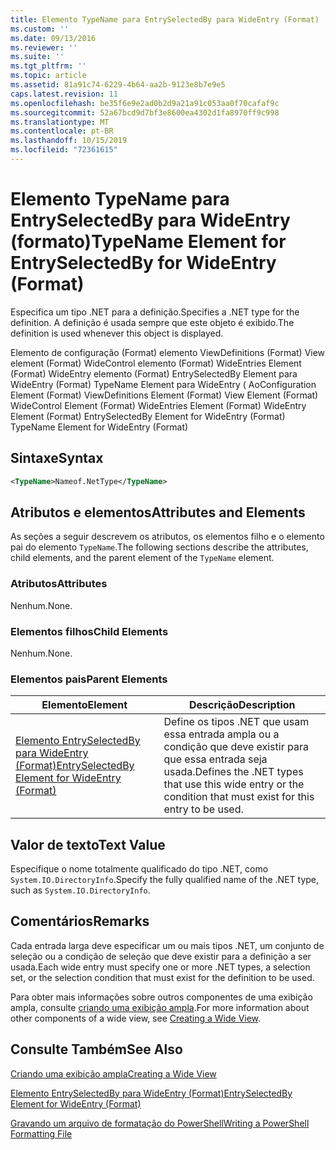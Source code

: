 ```yaml
---
title: Elemento TypeName para EntrySelectedBy para WideEntry (Format) | Microsoft Docs
ms.custom: ''
ms.date: 09/13/2016
ms.reviewer: ''
ms.suite: ''
ms.tgt_pltfrm: ''
ms.topic: article
ms.assetid: 81a91c74-6229-4b64-aa2b-9123e8b7e9e5
caps.latest.revision: 11
ms.openlocfilehash: be35f6e9e2ad0b2d9a21a91c053aa0f70cafaf9c
ms.sourcegitcommit: 52a67bcd9d7bf3e8600ea4302d1fa8970ff9c998
ms.translationtype: MT
ms.contentlocale: pt-BR
ms.lasthandoff: 10/15/2019
ms.locfileid: "72361615"
---
```

# <a name="typename-element-for-entryselectedby-for-wideentry-format"></a><span data-ttu-id="1d1a2-102">Elemento TypeName para EntrySelectedBy para WideEntry (formato)</span><span class="sxs-lookup"><span data-stu-id="1d1a2-102">TypeName Element for EntrySelectedBy for WideEntry (Format)</span></span>

<span data-ttu-id="1d1a2-103">Especifica um tipo .NET para a definição.</span><span class="sxs-lookup"><span data-stu-id="1d1a2-103">Specifies a .NET type for the definition.</span></span> <span data-ttu-id="1d1a2-104">A definição é usada sempre que este objeto é exibido.</span><span class="sxs-lookup"><span data-stu-id="1d1a2-104">The definition is used whenever this object is displayed.</span></span>

<span data-ttu-id="1d1a2-105">Elemento de configuração (Format) elemento ViewDefinitions (Format) View element (Format) WideControl elemento (Format) WideEntries Element (Format) WideEntry elemento (Format) EntrySelectedBy Element para WideEntry (Format) TypeName Element para WideEntry ( Ao</span><span class="sxs-lookup"><span data-stu-id="1d1a2-105">Configuration Element (Format) ViewDefinitions Element (Format) View Element (Format) WideControl Element (Format) WideEntries Element (Format) WideEntry Element (Format) EntrySelectedBy Element for WideEntry (Format) TypeName Element for WideEntry (Format)</span></span>

## <a name="syntax"></a><span data-ttu-id="1d1a2-106">Sintaxe</span><span class="sxs-lookup"><span data-stu-id="1d1a2-106">Syntax</span></span>

```xml
<TypeName>Nameof.NetType</TypeName>
```

## <a name="attributes-and-elements"></a><span data-ttu-id="1d1a2-107">Atributos e elementos</span><span class="sxs-lookup"><span data-stu-id="1d1a2-107">Attributes and Elements</span></span>

<span data-ttu-id="1d1a2-108">As seções a seguir descrevem os atributos, os elementos filho e o elemento pai do elemento `TypeName`.</span><span class="sxs-lookup"><span data-stu-id="1d1a2-108">The following sections describe the attributes, child elements, and the parent element of the `TypeName` element.</span></span>

### <a name="attributes"></a><span data-ttu-id="1d1a2-109">Atributos</span><span class="sxs-lookup"><span data-stu-id="1d1a2-109">Attributes</span></span>

<span data-ttu-id="1d1a2-110">Nenhum.</span><span class="sxs-lookup"><span data-stu-id="1d1a2-110">None.</span></span>

### <a name="child-elements"></a><span data-ttu-id="1d1a2-111">Elementos filhos</span><span class="sxs-lookup"><span data-stu-id="1d1a2-111">Child Elements</span></span>

<span data-ttu-id="1d1a2-112">Nenhum.</span><span class="sxs-lookup"><span data-stu-id="1d1a2-112">None.</span></span>

### <a name="parent-elements"></a><span data-ttu-id="1d1a2-113">Elementos pais</span><span class="sxs-lookup"><span data-stu-id="1d1a2-113">Parent Elements</span></span>

|<span data-ttu-id="1d1a2-114">Elemento</span><span class="sxs-lookup"><span data-stu-id="1d1a2-114">Element</span></span>|<span data-ttu-id="1d1a2-115">Descrição</span><span class="sxs-lookup"><span data-stu-id="1d1a2-115">Description</span></span>|
|-------------|-----------------|
|[<span data-ttu-id="1d1a2-116">Elemento EntrySelectedBy para WideEntry (Format)</span><span class="sxs-lookup"><span data-stu-id="1d1a2-116">EntrySelectedBy Element for WideEntry (Format)</span></span>](./entryselectedby-element-for-wideentry-format.md)|<span data-ttu-id="1d1a2-117">Define os tipos .NET que usam essa entrada ampla ou a condição que deve existir para que essa entrada seja usada.</span><span class="sxs-lookup"><span data-stu-id="1d1a2-117">Defines the .NET types that use this wide entry or the condition that must exist for this entry to be used.</span></span>|

## <a name="text-value"></a><span data-ttu-id="1d1a2-118">Valor de texto</span><span class="sxs-lookup"><span data-stu-id="1d1a2-118">Text Value</span></span>

<span data-ttu-id="1d1a2-119">Especifique o nome totalmente qualificado do tipo .NET, como `System.IO.DirectoryInfo`.</span><span class="sxs-lookup"><span data-stu-id="1d1a2-119">Specify the fully qualified name of the .NET type, such as `System.IO.DirectoryInfo`.</span></span>

## <a name="remarks"></a><span data-ttu-id="1d1a2-120">Comentários</span><span class="sxs-lookup"><span data-stu-id="1d1a2-120">Remarks</span></span>

<span data-ttu-id="1d1a2-121">Cada entrada larga deve especificar um ou mais tipos .NET, um conjunto de seleção ou a condição de seleção que deve existir para a definição a ser usada.</span><span class="sxs-lookup"><span data-stu-id="1d1a2-121">Each wide entry must specify one or more .NET types, a selection set, or the selection condition that must exist for the definition to be used.</span></span>

<span data-ttu-id="1d1a2-122">Para obter mais informações sobre outros componentes de uma exibição ampla, consulte [criando uma exibição ampla](./creating-a-wide-view.md).</span><span class="sxs-lookup"><span data-stu-id="1d1a2-122">For more information about other components of a wide view, see [Creating a Wide View](./creating-a-wide-view.md).</span></span>

## <a name="see-also"></a><span data-ttu-id="1d1a2-123">Consulte Também</span><span class="sxs-lookup"><span data-stu-id="1d1a2-123">See Also</span></span>

[<span data-ttu-id="1d1a2-124">Criando uma exibição ampla</span><span class="sxs-lookup"><span data-stu-id="1d1a2-124">Creating a Wide View</span></span>](./creating-a-wide-view.md)

[<span data-ttu-id="1d1a2-125">Elemento EntrySelectedBy para WideEntry (Format)</span><span class="sxs-lookup"><span data-stu-id="1d1a2-125">EntrySelectedBy Element for WideEntry (Format)</span></span>](./entryselectedby-element-for-wideentry-format.md)

[<span data-ttu-id="1d1a2-126">Gravando um arquivo de formatação do PowerShell</span><span class="sxs-lookup"><span data-stu-id="1d1a2-126">Writing a PowerShell Formatting File</span></span>](./writing-a-powershell-formatting-file.md)
